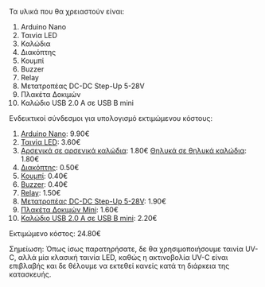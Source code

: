 Τα υλικά που θα χρειαστούν είναι:

1. Arduino Nano
2. Ταινία LED
3. Καλώδια
4. Διακόπτης
5. Κουμπί
6. Buzzer
7. Relay
8. Μετατροπέας DC-DC Step-Up 5-28V
9. Πλακέτα Δοκιμών
10. Καλώδιο USB 2.0 A σε USB B mini


Ενδεικτικοί σύνδεσμοι για υπολογισμό εκτιμώμενου κόστους:

1. [Arduino Nano](https://grobotronics.com/arduino-nano-compatible-ch340-with-headers.html): 9.90€
2. [Ταινία LED](https://grobotronics.com/led-strip-5050-7w-m-ip65-white-cold-10mm-width.html): 3.60€
3. [Αρσενικά σε αρσενικά καλώδια](https://grobotronics.com/jumper-wires-15cm-male-to-male-pack-of-10.html): 1.80€
   [Θηλυκά σε θηλυκά καλώδια](https://grobotronics.com/jumper-wires-15cm-female-to-female-pack-of-10.html): 1.80€
4. [Διακόπτης](https://grobotronics.com/microswitch-mini-spdt-on-on-long-lever.html): 0.50€
5. [Κουμπί](https://grobotronics.com/push-button-small-7mm-momentary-red.html): 0.40€
6. [Buzzer](https://grobotronics.com/buzzer-5v.html): 0.40€
7. [Relay](https://grobotronics.com/relay-module-1-channel-5v-high-level-trigger.html): 1.50€
8. [Μετατροπέας DC-DC Step-Up 5-28V](https://grobotronics.com/dc-dc-converter-step-up-5-28v-2a-with-micro-usb-mt3608.html): 1.90€
9. [Πλακέτα Δοκιμών Mini](https://grobotronics.com/breadboard-mini-blue.html): 1.60€
10. [Καλώδιο USB 2.0 A σε USB B mini](https://grobotronics.com/usb-2.0-a-usb-b-mini-1.8m.html): 2.20€

Εκτιμώμενο κόστος: 24.80€

Σημείωση: Όπως ίσως παρατηρήσατε, δε θα χρησιμοποιήσουμε ταινία UV-C, αλλά μία κλασική ταινία LED, καθώς η ακτινοβολία UV-C είναι επιβλαβής και δε θέλουμε να εκτεθεί κανείς κατά τη διάρκεια της κατασκευής.
